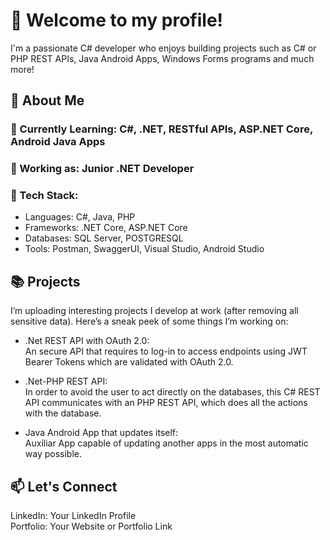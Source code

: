 # 👋 Welcome to my profile!
I'm a passionate C# developer who enjoys building projects such as C# or PHP REST APIs, Java Android Apps, Windows Forms programs and much more!
## 🚀 About Me
### 🌱 Currently Learning: C#, .NET, RESTful APIs, ASP.NET Core, Android Java Apps
### 💼 Working as: Junior .NET Developer
### 🔧 Tech Stack:
- Languages: C#, Java, PHP
- Frameworks: .NET Core, ASP.NET Core
- Databases: SQL Server, POSTGRESQL
- Tools: Postman, SwaggerUI, Visual Studio, Android Studio
## 📚 Projects
I’m uploading interesting projects I develop at work (after removing all sensitive data). Here’s a sneak peek of some things I’m working on:
- .Net REST API with OAuth 2.0:\
  An secure API that requires to log-in to access endpoints using JWT Bearer Tokens which are validated with OAuth 2.0.

- .Net-PHP REST API:\
  In order to avoid the user to act directly on the databases, this C# REST API communicates with an PHP REST API, which does all the actions with the database.

- Java Android App that updates itself:\
  Auxiliar App capable of updating another apps in the most automatic way possible.

## 📫 Let's Connect
LinkedIn: Your LinkedIn Profile\
Portfolio: Your Website or Portfolio Link
